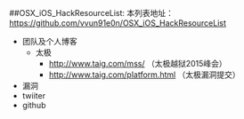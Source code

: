 ##OSX_iOS_HackResourceList:
本列表地址：https://github.com/vvun91e0n/OSX_iOS_HackResourceList

* 团队及个人博客
  * 太极
    * http://www.taig.com/mss/ （太极越狱2015峰会）
    * http://www.taig.com/platform.html （太极漏洞提交）
* 漏洞
* twiiter
* github
